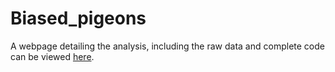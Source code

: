 # Biased_pigeons

A webpage detailing the analysis, including the raw data and complete code can be viewed [here](https://tomkeaney.github.io/Biased_pigeons/).
